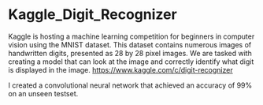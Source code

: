 # Kaggle_Digit_Recognizer
Kaggle is hosting a machine learning competition for beginners in computer vision using the MNIST dataset. This dataset contains numerous images of handwritten digits, presented as 28 by 28 pixel images. We are tasked with creating a model that can look at the image and correctly identify what digit is displayed in the image. https://www.kaggle.com/c/digit-recognizer

I created a convolutional neural network that achieved an accuracy of 99% on an unseen testset.
